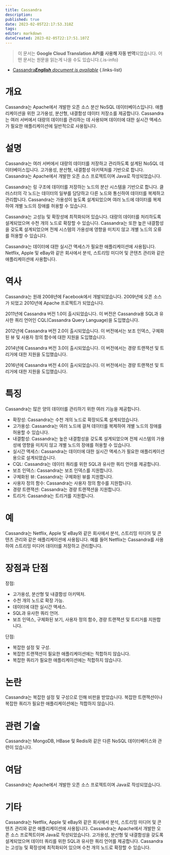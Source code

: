 ```yaml
---
title: Cassandra
description: 
published: true
date: 2023-02-05T22:17:53.318Z
tags: 
editor: markdown
dateCreated: 2023-02-05T22:17:51.107Z
---
```


> 이 문서는 **Google Cloud Translation API를 사용해 자동 번역**되었습니다.
어떤 문서는 원문을 읽는게 나을 수도 있습니다.{.is-info}



- [Cassandra***English** document is available*](/en/Knowledge-base/Dictionary/cassandra)
{.links-list}


# 개요

Cassandra는 Apache에서 개발한 오픈 소스 분산 NoSQL 데이터베이스입니다. 애플리케이션을 위한 고가용성, 분산형, 내결함성 데이터 저장소를 제공합니다. Cassandra는 여러 서버에서 대량의 데이터를 관리하는 데 사용되며 데이터에 대한 실시간 액세스가 필요한 애플리케이션에 일반적으로 사용됩니다.

# 설명

Cassandra는 여러 서버에서 대량의 데이터를 저장하고 관리하도록 설계된 NoSQL 데이터베이스입니다. 고가용성, 분산형, 내결함성 아키텍처를 기반으로 합니다. Cassandra는 Apache에서 개발한 오픈 소스 프로젝트이며 Java로 작성되었습니다.

Cassandra는 링 구조에 데이터를 저장하는 노드의 분산 시스템을 기반으로 합니다. 클러스터의 각 노드는 데이터의 일부를 담당하고 다른 노드와 통신하여 데이터를 복제하고 관리합니다. Cassandra는 가용성이 높도록 설계되었으며 여러 노드에 데이터를 복제하여 개별 노드의 장애를 허용할 수 있습니다.

Cassandra는 고성능 및 확장성에 최적화되어 있습니다. 대량의 데이터를 처리하도록 설계되었으며 수천 개의 노드로 확장할 수 있습니다. Cassandra는 또한 높은 내결함성을 갖도록 설계되었으며 전체 시스템의 가용성에 영향을 미치지 않고 개별 노드의 오류를 허용할 수 있습니다.

Cassandra는 데이터에 대한 실시간 액세스가 필요한 애플리케이션에 사용됩니다. Netflix, Apple 및 eBay와 같은 회사에서 분석, 스트리밍 미디어 및 콘텐츠 관리와 같은 애플리케이션에 사용합니다.

# 역사

Cassandra는 원래 2008년에 Facebook에서 개발되었습니다. 2009년에 오픈 소스가 되었고 2010년에 Apache 프로젝트가 되었습니다.

2011년에 Cassandra 버전 1.0이 출시되었습니다. 이 버전은 Cassandra용 SQL과 유사한 쿼리 언어인 CQL(Cassandra Query Language)을 도입했습니다.

2012년에 Cassandra 버전 2.0이 출시되었습니다. 이 버전에서는 보조 인덱스, 구체화된 뷰 및 사용자 정의 함수에 대한 지원을 도입했습니다.

2014년에 Cassandra 버전 3.0이 출시되었습니다. 이 버전에서는 경량 트랜잭션 및 트리거에 대한 지원을 도입했습니다.

2016년에 Cassandra 버전 4.0이 출시되었습니다. 이 버전에서는 경량 트랜잭션 및 트리거에 대한 지원을 도입했습니다.

# 특징

Cassandra는 많은 양의 데이터를 관리하기 위한 여러 기능을 제공합니다.

- 확장성: Cassandra는 수천 개의 노드로 확장되도록 설계되었습니다.
- 고가용성: Cassandra는 여러 노드에 걸쳐 데이터를 복제하여 개별 노드의 장애를 허용할 수 있습니다.
- 내결함성: Cassandra는 높은 내결함성을 갖도록 설계되었으며 전체 시스템의 가용성에 영향을 미치지 않고 개별 노드의 장애를 허용할 수 있습니다.
- 실시간 액세스: Cassandra는 데이터에 대한 실시간 액세스가 필요한 애플리케이션용으로 설계되었습니다.
- CQL: Cassandra는 데이터 쿼리를 위한 SQL과 유사한 쿼리 언어를 제공합니다.
- 보조 인덱스: Cassandra는 보조 인덱스를 지원합니다.
- 구체화된 뷰: Cassandra는 구체화된 뷰를 지원합니다.
- 사용자 정의 함수: Cassandra는 사용자 정의 함수를 지원합니다.
- 경량 트랜잭션: Cassandra는 경량 트랜잭션을 지원합니다.
- 트리거: Cassandra는 트리거를 지원합니다.

# 예

Cassandra는 Netflix, Apple 및 eBay와 같은 회사에서 분석, 스트리밍 미디어 및 콘텐츠 관리와 같은 애플리케이션에 사용됩니다. 예를 들어 Netflix는 Cassandra를 사용하여 스트리밍 미디어 데이터를 저장하고 관리합니다.

# 장점과 단점

장점:

- 고가용성, 분산형 및 내결함성 아키텍처.
- 수천 개의 노드로 확장 가능.
- 데이터에 대한 실시간 액세스.
- SQL과 유사한 쿼리 언어.
- 보조 인덱스, 구체화된 보기, 사용자 정의 함수, 경량 트랜잭션 및 트리거를 지원합니다.

단점:

- 복잡한 설정 및 구성.
- 복잡한 트랜잭션이 필요한 애플리케이션에는 적합하지 않습니다.
- 복잡한 쿼리가 필요한 애플리케이션에는 적합하지 않습니다.

# 논란

Cassandra는 복잡한 설정 및 구성으로 인해 비판을 받았습니다. 복잡한 트랜잭션이나 복잡한 쿼리가 필요한 애플리케이션에는 적합하지 않습니다.

# 관련 기술

Cassandra는 MongoDB, HBase 및 Redis와 같은 다른 NoSQL 데이터베이스와 관련이 있습니다.

# 여담

Cassandra는 Apache에서 개발한 오픈 소스 프로젝트이며 Java로 작성되었습니다.

# 기타

Cassandra는 Netflix, Apple 및 eBay와 같은 회사에서 분석, 스트리밍 미디어 및 콘텐츠 관리와 같은 애플리케이션에 사용됩니다. Cassandra는 Apache에서 개발한 오픈 소스 프로젝트이며 Java로 작성되었습니다. 고가용성, 분산형 및 내결함성을 갖도록 설계되었으며 데이터 쿼리를 위한 SQL과 유사한 쿼리 언어를 제공합니다. Cassandra는 고성능 및 확장성에 최적화되어 있으며 수천 개의 노드로 확장할 수 있습니다.